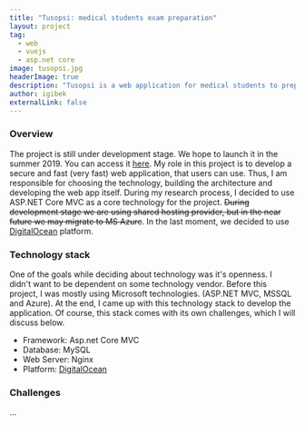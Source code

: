 ```yaml
---
title: "Tusopsi: medical students exam preparation"
layout: project
tag: 
  - web
  - vuejs
  - asp.net core
image: tusopsi.jpg
headerImage: true
description: "Tusopsi is a web application for medical students to prepare to pass TUS exam."
author: igibek
externalLink: false
---
```


### Overview
The project is still under development stage. We hope to launch it in the summer 2019. You can access it [here](http://tusopsi.com). My role in this project is to develop a secure and fast (very fast) web application, that users can use. Thus, I am responsible for choosing the technology, building the architecture and developing the web app itself. During my research process, I decided to use ASP.NET Core MVC as a core technology for the project. ~~During development stage we are using shared hosting provider, but in the near future we may migrate to MS Azure~~. In the last moment, we decided to use [DigitalOcean](https://m.do.co/c/27b7d5a9f1eb) platform. 

### Technology stack
One of the goals while deciding about technology was it's openness. I didn't want to be dependent on some technology vendor. Before this project, I was mostly using Microsoft technologies. (ASP.NET MVC, MSSQL and Azure). At the end, I came up with this technology stack to develop the application. Of course, this stack comes with its own challenges, which I will discuss below.
- Framework: Asp.net Core MVC
- Database: MySQL
- Web Server: Nginx 
- Platform: [DigitalOcean](https://m.do.co/c/27b7d5a9f1eb)

### Challenges
...

